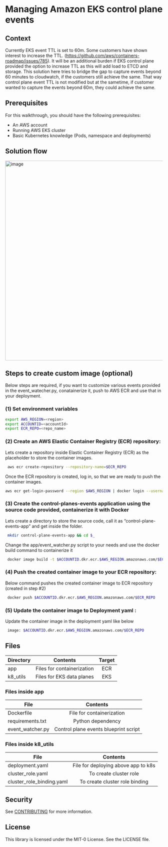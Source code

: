 
# Managing Amazon EKS control plane events


## Context
Currently EKS event TTL is set to 60m. Some customers have shown interest to increase the TTL. (https://github.com/aws/containers-roadmap/issues/785). It will be an additional burden if EKS control plane provided the option to increase TTL as this will add load to ETCD and storage. This solution here tries to bridge the gap to capture events beyond 60 minutes to cloudwatch, if the customers still achieve the same. That way control plane event TTL is not modified but at the sametime, if customer wanted to capture the events beyond 60m, they could achieve the same.


## Prerequisites

For this walkthrough, you should have the following prerequisites: 

* An AWS account 
* Running AWS EKS cluster 
* Basic Kubernetes knowledge (Pods, namespace and deployments)

## Solution flow

<img width="639" alt="image" src="https://user-images.githubusercontent.com/1725781/159606567-abc3273c-2803-40a3-ac3b-dd4bbbd67334.png">



## Steps to create custom image (optional)

Below steps are required, if you want to customize various events provided in the event_watecher.py, conatainerize it, push to AWS ECR and  use that in your deployment.

### (1) Set environment variables
```sh
export AWS_REGION=<region>
export ACCOUNTID=<accountId>
export ECR_REPO=<repo_name>
```

### (2) Create an AWS Elastic Container Registry (ECR) repository:
Lets create a repository inside Elastic Container Registry (ECR) as the placeholder to store the container images. 

```sh
 aws ecr create-repository --repository-name=$ECR_REPO
```
Once the ECR repository is created, log in, so that we are ready to push the container images.

```sh
aws ecr get-login-password --region $AWS_REGION | docker login --username AWS --password-stdin $ACCOUNTID.dkr.ecr.$AWS_REGION.amazonaws.com
```

 
### (3) Create the control-planes-events application using the source code provided, containerize it with Docker

Lets create a directory to store the source code, call it as “control-plane-events-app” and get inside the folder.

```sh
 mkdir control-plane-events-app && cd $_
```

Change the app/event_watcher.py script to your needs and use the docker build command to containerize it

```sh
 docker image build -t $ACCOUNTID.dkr.ecr.$AWS_REGION.amazonaws.com/$ECR_REPO .
```

### (4) Push the created container image to your ECR repository:

Below command pushes the created container image to ECR repository (created in step #2)

```sh
 docker push $ACCOUNTID.dkr.ecr.$AWS_REGION.amazonaws.com/$ECR_REPO
```
### (5) Update the container image to Deployment yaml :

Update the container image in the deployment yaml like below

```sh
 image: $ACCOUNTID.dkr.ecr.$AWS_REGION.amazonaws.com/$ECR_REPO
```

## Files

| Directory     | Contents    |Target|
| ------------- |:-------------:|:--------:|
| app          | Files for containerization     |ECR|
| k8_utils      | Files for EKS data planes  |EKS |

### Files inside app

| File     | Contents     |
| ------------- |:-------------:|
| Dockerfile          | File for containerization     |
| requirements.txt      | Python dependency |
| event_watcher.py | Control plane events blueprint script|


### Files inside k8_utils

| File     | Contents     |
| ------------- |:-------------:|
| deployment.yaml          | File for deploying above app to k8s    |
| cluster_role.yaml      | To create cluster role |
| cluster_role_binding.yaml      | To create cluster role binding |


## Security

See [CONTRIBUTING](CONTRIBUTING.md#security-issue-notifications) for more information.

## License

This library is licensed under the MIT-0 License. See the LICENSE file.


